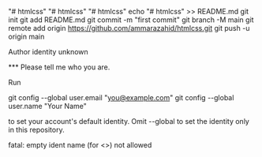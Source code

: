 "# htmlcss" 
"# htmlcss" 
"# htmlcss" 
echo "# htmlcss" >> README.md
git init
git add README.md
git commit -m "first commit"
git branch -M main
git remote add origin https://github.com/ammarazahid/htmlcss.git
git push -u origin main





Author identity unknown

*** Please tell me who you are.

Run

  git config --global user.email "you@example.com"
  git config --global user.name "Your Name"

to set your account's default identity.
Omit --global to set the identity only in this repository.

fatal: empty ident name (for <>) not allowed
